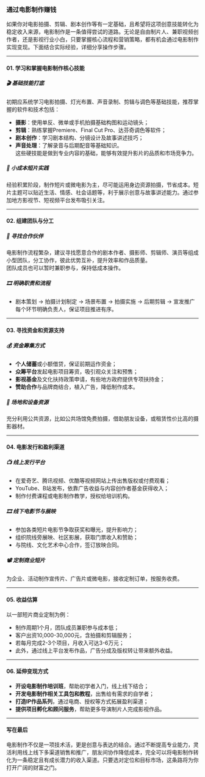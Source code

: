 ### 通过电影制作赚钱

如果你对电影拍摄、剪辑、剧本创作等有一定基础，且希望将这项创意技能转化为稳定收入来源，电影制作是一条值得尝试的道路。无论是自由制片人、兼职视频创作者，还是影视行业小白，只要掌握核心流程和营销策略，都有机会通过电影制作实现变现。下面结合实际经验，详细分享操作步骤。

***

#### 01. 学习和掌握电影制作核心技能  
##### 🎬 基础技能打底  
初期应系统学习电影拍摄、灯光布置、声音录制、剪辑与调色等基础技能，推荐掌握的软件和技术包括：  
* **摄影**：使用单反、微单或手机拍摄基础构图和运动镜头；  
* **剪辑**：熟练掌握Premiere、Final Cut Pro、达芬奇调色等软件；  
* **剧本创作**：学习剧本结构、分镜设计及故事讲述技巧；  
* **声音处理**：了解录音与后期配音等基础知识。  
这些硬技能是做到专业内容的基础，能够有效提升影片的品质和市场竞争力。

##### 🎥 小成本短片实践  
经验积累阶段，制作短片或微电影为主，尽可能运用身边资源拍摄，节省成本。短片主题可以贴近生活、情感、社会话题等，利于展示创意与故事讲述能力。通过参加地方影视节、短视频平台发布吸引关注。

***

#### 02. 组建团队与分工  
##### 🤝 寻找合作伙伴  
电影制作流程繁杂，建议寻找愿意合作的剧本作者、摄影师、剪辑师、演员等组成小型团队，分工协作，彼此优势互补，提升效率和作品质量。  
团队成员也可以暂时兼职参与，保持低成本操作。  

##### 🎞️ 明确职责和流程  
* 剧本策划 → 拍摄计划制定 → 场景布置 → 拍摄实施 → 后期剪辑 → 宣发推广  
每个环节明确负责人，保证项目推进有序。

***

#### 03. 寻找资金和资源支持  
##### 💰 资金筹集方式  
* **个人储蓄**或小额借贷，保证前期运作资金；  
* **众筹平台**发起电影项目筹资，吸引观众关注和预售；  
* **影视基金**及文化扶持政策申请，有些地方政府提供专项扶持金；  
* **赞助合作**与品牌商结合，植入广告，降低制作成本。  

##### 📍 场地和设备资源  
充分利用公共资源，比如公共场馆免费拍摄，借助朋友设备，或租赁性价比高的摄影器材。

***

#### 04. 电影发行和盈利渠道  
##### 📺 线上发行平台  
* 在爱奇艺、腾讯视频、优酷等视频网站上传出售版权或付费观看；  
* YouTube、B站发布，依靠广告收益与内容创作者基金获得收入；  
* 制作付费课程或电影制作教学，授权给培训机构。

##### 🎞️ 线下电影节与展映  
* 参加各类短片电影节争取获奖和曝光，提升影响力；  
* 组织院线旁展映、社区影展，获取门票收入和赞助；  
* 与院线、文化艺术中心合作，签订放映合同。

##### 📽️ 定制商业短片  
为企业、活动制作宣传片、广告片或微电影，接收定制订单，按服务收费。

***

#### 05. 收益估算  
以一部短片商业定制为例：  
* 制作周期1个月，团队成员兼职参与成本低；  
* 客户出资10,000-30,000元，含拍摄和剪辑服务；  
* 若每月完成2-3个项目，月收入可达3-6万元；  
* 此外，通过线上平台发布作品，广告分成及版权转让带来额外收益。

***

#### 06. 延伸变现方式  
* **开设电影制作培训班**，帮助初学者入门，线上线下结合；  
* **开发电影制作相关工具包和教程**，出售给有需求的自学者；  
* **打造IP作品系列**，通过电商、授权等方式拓展盈利渠道；  
* **提供项目孵化和顾问服务**，帮助更多导演制片人完成影视作品。

***

#### 写在最后  
电影制作不仅是一项技术活，更是创意与表达的结合。通过不断提高专业能力，灵活利用线上线下多渠道销售和推广，朋友间协作降低成本，完全可以将电影制作转化为一条稳定且有成长潜力的收入渠道。只要选对定位和目标市场，这条路将为你打开广阔的财富之门。